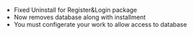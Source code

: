 * Fixed Uninstall for Register&Login package
* Now removes database along with installment
* You must configerate your work to allow access to database

